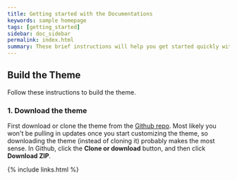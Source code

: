 ```yaml
---
title: Getting started with the Documentations
keywords: sample homepage
tags: [getting_started]
sidebar: doc_sidebar
permalink: index.html
summary: These brief instructions will help you get started quickly with the documentations.
---
```


## Build the Theme

Follow these instructions to build the theme.

### 1. Download the theme

First download or clone the theme from the [Github repo](https://github.com/tomjohnson1492/documentation-theme-jekyll). Most likely you won't be pulling in updates once you start customizing the theme, so downloading the theme (instead of cloning it) probably makes the most sense. In Github, click the **Clone or download** button, and then click **Download ZIP**.


{% include links.html %}

